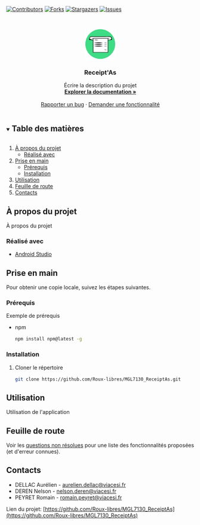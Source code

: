 [![Contributors][contributors-shield]][contributors-url]
[![Forks][forks-shield]][forks-url]
[![Stargazers][stars-shield]][stars-url]
[![Issues][issues-shield]][issues-url]



<!-- PROJECT LOGO -->
<br />
<p align="center">
  <a href="https://github.com/Roux-libres/MGL7130_ReceiptAs">
    <img src="images/receiptas_icon.png" alt="Logo" width="80" height="80">
  </a>

  <h3 align="center">Receipt'As</h3>

  <p align="center">
    Écrire la description du projet
    <br />
    <a href="https://github.com/Roux-libres/MGL7130_ReceiptAs"><strong>Explorer la documentation »</strong></a>
    <br />
    <br />
    <a href="https://github.com/Roux-libres/MGL7130_ReceiptAs/issues">Rapporter un bug</a>
    ·
    <a href="https://github.com/Roux-libres/MGL7130_ReceiptAs/issues">Demander une fonctionnalité</a>
  </p>
</p>



<details open="open">
  <summary><h2 style="display: inline-block">Table des matières</h2></summary>
  <ol>
    <li>
      <a href="#a-propos-du-projet">À propos du projet</a>
      <ul>
        <li><a href="#realise-avec">Réalisé avec</a></li>
      </ul>
    </li>
    <li>
      <a href="#prise-en-main">Prise en main</a>
      <ul>
        <li><a href="#prerequis">Prérequis</a></li>
        <li><a href="#installation">Installation</a></li>
      </ul>
    </li>
    <li><a href="#utilisation">Utilisation</a></li>
    <li><a href="#feuille-de-route">Feuille de route</a></li>
    <li><a href="#contacts">Contacts</a></li>
  </ol>
</details>



## À propos du projet

À propos du projet


### Réalisé avec

* [Android Studio](https://developer.android.com/studio)



## Prise en main

Pour obtenir une copie locale, suivez les étapes suivantes.

### Prérequis

Exemple de prérequis
* npm
  ```sh
  npm install npm@latest -g
  ```

### Installation

1. Cloner le répertoire
   ```sh
   git clone https://github.com/Roux-libres/MGL7130_ReceiptAs.git
   ```



## Utilisation

Utilisation de l'application



## Feuille de route

Voir les [questions non résolues](https://github.com/Roux-libres/MGL7130_ReceiptAs/issues) pour une liste des fonctionnalités proposées (et d'erreur connues).



## Contacts

* DELLAC Aurélien - aurelien.dellac@viacesi.fr
* DEREN Nelson - nelson.deren@viacesi.fr
* PEYRET Romain - romain.peyret@viacesi.fr

Lien du projet: [https://github.com/Roux-libres/MGL7130_ReceiptAs](https://github.com/Roux-libres/MGL7130_ReceiptAs)



[contributors-shield]: https://img.shields.io/github/contributors/Roux-libres/repo.svg?style=for-the-badge
[contributors-url]: https://github.com/Roux-libres/repo/graphs/contributors
[forks-shield]: https://img.shields.io/github/forks/Roux-libres/repo.svg?style=for-the-badge
[forks-url]: https://github.com/Roux-libres/repo/network/members
[stars-shield]: https://img.shields.io/github/stars/Roux-libres/repo.svg?style=for-the-badge
[stars-url]: https://github.com/Roux-libres/repo/stargazers
[issues-shield]: https://img.shields.io/github/issues/Roux-libres/repo.svg?style=for-the-badge
[issues-url]: https://github.com/Roux-libres/repo/issues